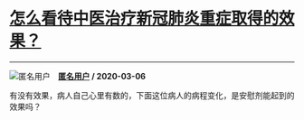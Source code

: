 # [怎么看待中医治疗新冠肺炎重症取得的效果？](https://www.zhihu.com/answer/1059886165)

-------------------------------------------------------------------

![匿名用户](https://pic2.zhimg.com/aadd7b895.jpg?source=1940ef5c "匿名用户")&emsp;**[匿名用户](https://www.zhihu.com/people/) / 2020-03-06**

有没有效果，病人自己心里有数的，下面这位病人的病程变化，是安慰剂能起到的效果吗？





